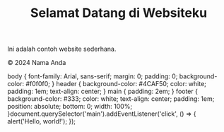 <!DOCTYPE html>
<html lang="id">
<head>
    <meta charset="UTF-8">
    <meta name="viewport" content="width=device-width, initial-scale=1.0">
    <title>Website Pertamaku</title>
    <link rel="stylesheet" href="style.css">
</head>
<body>
    <header>
        <h1>Selamat Datang di Websiteku</h1>
    </header>
    <main>
        <p>Ini adalah contoh website sederhana.</p>
    </main>
    <footer>
        <p>&copy; 2024 Nama Anda</p>
    </footer>
</body>
</html>body {
    font-family: Arial, sans-serif;
    margin: 0;
    padding: 0;
    background-color: #f0f0f0;
}
header {
    background-color: #4CAF50;
    color: white;
    padding: 1em;
    text-align: center;
}
main {
    padding: 2em;
}
footer {
    background-color: #333;
    color: white;
    text-align: center;
    padding: 1em;
    position: absolute;
    bottom: 0;
    width: 100%;
}document.querySelector('main').addEventListener('click', () => {
    alert('Hello, world!');
});
